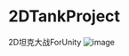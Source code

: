 # 2DTankProject
2D坦克大战ForUnity
![image](https://github.com/upbins/2DTankProject/tree/master/2DTankProject/Images/ScreenShot.png) 
